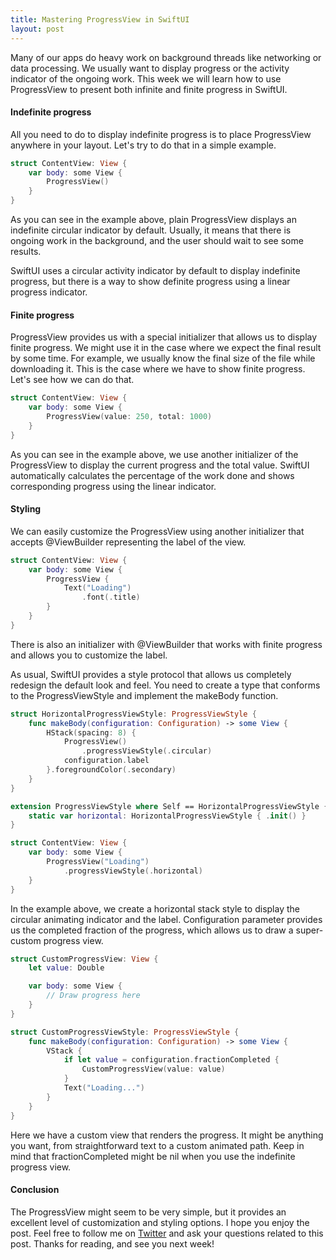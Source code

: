 ```yaml
---
title: Mastering ProgressView in SwiftUI
layout: post
---
```


Many of our apps do heavy work on background threads like networking or data processing. We usually want to display progress or the activity indicator of the ongoing work. This week we will learn how to use ProgressView to present both infinite and finite progress in SwiftUI.

#### Indefinite progress
All you need to do to display indefinite progress is to place ProgressView anywhere in your layout. Let's try to do that in a simple example.

```swift
struct ContentView: View {
    var body: some View {
        ProgressView()
    }
}
```

As you can see in the example above, plain ProgressView displays an indefinite circular indicator by default. Usually, it means that there is ongoing work in the background, and the user should wait to see some results.

SwiftUI uses a circular activity indicator by default to display indefinite progress, but there is a way to show definite progress using a linear progress indicator.

#### Finite progress
ProgressView provides us with a special initializer that allows us to display finite progress. We might use it in the case where we expect the final result by some time. For example, we usually know the final size of the file while downloading it. This is the case where we have to show finite progress. Let's see how we can do that.

```swift
struct ContentView: View {
    var body: some View {
        ProgressView(value: 250, total: 1000)
    }
}
```

As you can see in the example above, we use another initializer of the ProgressView to display the current progress and the total value. SwiftUI automatically calculates the percentage of the work done and shows corresponding progress using the linear indicator.

#### Styling
We can easily customize the ProgressView using another initializer that accepts @ViewBuilder representing the label of the view.

```swift
struct ContentView: View {
    var body: some View {
        ProgressView {
            Text("Loading")
                .font(.title)
        }
    }
}
```

There is also an initializer with @ViewBuilder that works with finite progress and allows you to customize the label.


As usual, SwiftUI provides a style protocol that allows us completely redesign the default look and feel. You need to create a type that conforms to the ProgressViewStyle and implement the makeBody function.

```swift
struct HorizontalProgressViewStyle: ProgressViewStyle {
    func makeBody(configuration: Configuration) -> some View {
        HStack(spacing: 8) {
            ProgressView()
                .progressViewStyle(.circular)
            configuration.label
        }.foregroundColor(.secondary)
    }
}

extension ProgressViewStyle where Self == HorizontalProgressViewStyle {
    static var horizontal: HorizontalProgressViewStyle { .init() }
}

struct ContentView: View {
    var body: some View {
        ProgressView("Loading")
            .progressViewStyle(.horizontal)
    }
}
```

In the example above, we create a horizontal stack style to display the circular animating indicator and the label. Configuration parameter provides us the completed fraction of the progress, which allows us to draw a super-custom progress view. 

```swift
struct CustomProgressView: View {
    let value: Double

    var body: some View {
        // Draw progress here
    }
}

struct CustomProgressViewStyle: ProgressViewStyle {
    func makeBody(configuration: Configuration) -> some View {
        VStack {
            if let value = configuration.fractionCompleted {
                CustomProgressView(value: value)
            }
            Text("Loading...")
        }
    }
}
```

Here we have a custom view that renders the progress. It might be anything you want, from straightforward text to a custom animated path. Keep in mind that fractionCompleted might be nil when you use the indefinite progress view.

#### Conclusion
The ProgressView might seem to be very simple, but it provides an excellent level of customization and styling options. I hope you enjoy the post. Feel free to follow me on [Twitter](https://twitter.com/mecid) and ask your questions related to this post. Thanks for reading, and see you next week!
